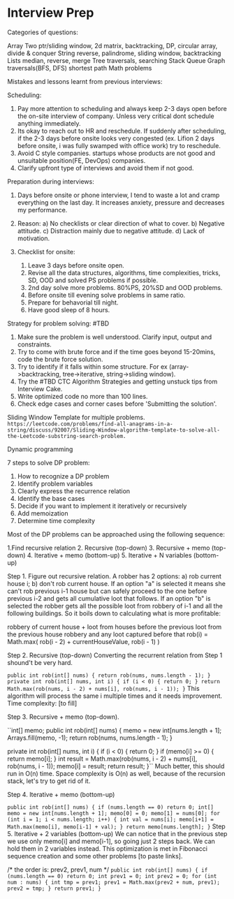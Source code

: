 # Interview Prep


Categories of questions:

Array
    Two ptr/sliding window, 2d matrix, backtracking, DP, circular array, divide & conquer
String
    reverse, palindrome, sliding window, backtracking
Lists
    median, reverse, merge
Tree
    traversals, searching
Stack
Queue
Graph
    traversals(BFS, DFS) shortest path
Math problems

Mistakes and lessons learnt from previous interviews:

Scheduling:
1. Pay more attention to scheduling and always keep 2-3 days open before the on-site interview of company. Unless very critical dont schedule anything immediately.
2. Its okay to reach out to HR and reschedule. If suddenly after scheduling, if the 2-3 days before onsite looks very congested (ex. Lifion 2 days before onsite, i was fully swamped with office work) try to reschedule.
3. Avoid C style companies. startups whose products are not good and unsuitable position(FE, DevOps) companies.
4. Clarify upfront type of interviews and avoid them if not good.

Preparation during interviews:

1. Days before onsite or phone interview, I tend to waste a lot and cramp everything on the last day.
It increases anxiety, pressure and decreases my performance.
2. Reason: 
    a) No checklists or clear direction of what to cover.
    b) Negative attitude.
    c) Distraction mainly due to negative attitude.
    d) Lack of motivation.

3. Checklist for onsite:
    1. Leave 3 days before onsite open.
    2. Revise all the data structures, algorithms, time complexities, tricks, SD, OOD and solved PS problems if possible.
    3. 2nd day solve more problems. 80%PS, 20%SD and OOD problems.
    4. Before onsite till evening solve problems in same ratio.
    5. Prepare for behavorial till night.
    6. Have good sleep of 8 hours.
    
Strategy for problem solving: #TBD
1. Make sure the problem is well understood. Clarify input, output and constraints. 
2. Try to come with brute force and if the time goes beyond 15-20mins, code the brute force solution.
3. Try to identify if it falls within some structure. For ex (array->backtracking, tree->iterative, string->sliding window).
4. Try the #TBD CTC Algorithm Strategies and getting unstuck tips from Interview Cake.
5. Write optimized code no more than 100 lines.
6. Check edge cases and corner cases before 'Submitting the solution'.

Sliding Window Template for multiple problems.
``https://leetcode.com/problems/find-all-anagrams-in-a-string/discuss/92007/Sliding-Window-algorithm-template-to-solve-all-the-Leetcode-substring-search-problem.``

Dynamic programming

7 steps to solve DP problem:

1. How to recognize a DP problem
2. Identify problem variables
3. Clearly express the recurrence relation
4. Identify the base cases
5. Decide if you want to implement it iteratively or recursively
6. Add memoization
7. Determine time complexity

Most of the DP problems can be approached using the following sequence:

1.Find recursive relation
2. Recursive (top-down)
3. Recursive + memo (top-down)
4. Iterative + memo (bottom-up)
5. Iterative + N variables (bottom-up)

Step 1. Figure out recursive relation.
A robber has 2 options: a) rob current house i; b) don't rob current house.
If an option "a" is selected it means she can't rob previous i-1 house but can safely proceed to the one before previous i-2 and gets all cumulative loot that follows.
If an option "b" is selected the robber gets all the possible loot from robbery of i-1 and all the following buildings.
So it boils down to calculating what is more profitable:

robbery of current house + loot from houses before the previous
loot from the previous house robbery and any loot captured before that
rob(i) = Math.max( rob(i - 2) + currentHouseValue, rob(i - 1) )

Step 2. Recursive (top-down)
Converting the recurrent relation from Step 1 shound't be very hard.

``public int rob(int[] nums) {
    return rob(nums, nums.length - 1);
}
private int rob(int[] nums, int i) {
    if (i < 0) {
        return 0;
    }
    return Math.max(rob(nums, i - 2) + nums[i], rob(nums, i - 1));
}``
This algorithm will process the same i multiple times and it needs improvement. Time complexity: [to fill]

Step 3. Recursive + memo (top-down).

``int[] memo;
public int rob(int[] nums) {
    memo = new int[nums.length + 1];
    Arrays.fill(memo, -1);
    return rob(nums, nums.length - 1);
}

private int rob(int[] nums, int i) {
    if (i < 0) {
        return 0;
    }
    if (memo[i] >= 0) {
        return memo[i];
    }
    int result = Math.max(rob(nums, i - 2) + nums[i], rob(nums, i - 1));
    memo[i] = result;
    return result;
}``
Much better, this should run in O(n) time. Space complexity is O(n) as well, because of the recursion stack, let's try to get rid of it.

Step 4. Iterative + memo (bottom-up)

``public int rob(int[] nums) {
    if (nums.length == 0) return 0;
    int[] memo = new int[nums.length + 1];
    memo[0] = 0;
    memo[1] = nums[0];
    for (int i = 1; i < nums.length; i++) {
        int val = nums[i];
        memo[i+1] = Math.max(memo[i], memo[i-1] + val);
    }
    return memo[nums.length];
}``
Step 5. Iterative + 2 variables (bottom-up)
We can notice that in the previous step we use only memo[i] and memo[i-1], so going just 2 steps back. We can hold them in 2 variables instead. This optimization is met in Fibonacci sequence creation and some other problems [to paste links].

/* the order is: prev2, prev1, num  */
``public int rob(int[] nums) {
    if (nums.length == 0) return 0;
    int prev1 = 0;
    int prev2 = 0;
    for (int num : nums) {
        int tmp = prev1;
        prev1 = Math.max(prev2 + num, prev1);
        prev2 = tmp;
    }
    return prev1;
}``
